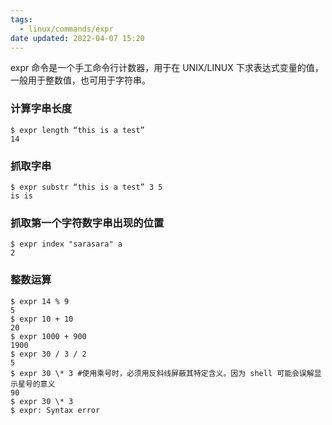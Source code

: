 ```yaml
---
tags:
  - linux/commands/expr
date updated: 2022-04-07 15:20
---
```


expr 命令是一个手工命令行计数器，用于在 UNIX/LINUX 下求表达式变量的值，一般用于整数值，也可用于字符串。

### 计算字串长度

```shell
$ expr length “this is a test”
14
```

### 抓取字串

```shell
$ expr substr “this is a test” 3 5
is is
```

### 抓取第一个字符数字串出现的位置

```shell
$ expr index "sarasara" a
2
```

### 整数运算

```shell
$ expr 14 % 9
5
$ expr 10 + 10
20
$ expr 1000 + 900
1900
$ expr 30 / 3 / 2
5
$ expr 30 \* 3 #使用乘号时，必须用反斜线屏蔽其特定含义。因为 shell 可能会误解显示星号的意义
90
$ expr 30 \* 3
$ expr: Syntax error
```
